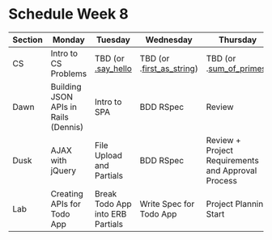 # Schedule Week 8

| Section |            Monday           |                                                         Tuesday                                                          |                                                               Wednesday                                                               |                                                              Thursday                                                             |                Friday                |
| ------- | --------------------------- | ------------------------------------------------------------------------------------------------------------------------ | ------------------------------------------------------------------------------------------------------------------------------------- | --------------------------------------------------------------------------------------------------------------------------------- | ------------------------------------ |
| CS      | Intro to CS Problems        | TBD (or [.say_hello](../problem_solving/medium/say_hello.rb) | TBD (or .[first_as_string](../problem_solving/medium/first_as_string.rb)) | TBD (or .[sum_of_primes](../problem_solving/medium/sum_of_primes.rb)) | Collaborating with Git               |
| Dawn    | Building JSON APIs in Rails (Dennis) | Intro to SPA                                                                                                             | BDD RSpec                                                                                                                             | Review                                                                                                                            | PM: Wireframing, MVPs and Milestones |
| Dusk    | AJAX with jQuery            | File Upload and Partials                                                                                                 | BDD RSpec                                                                                                                             | Review + Project Requirements and Approval Process                                                                                | Project Start                        |
| Lab     | Creating APIs for Todo App  | Break Todo App into ERB Partials                                                                                         | Write Spec for Todo App                                                                                                               | Project Planning Start                                                                                                            | Project Start                        |

